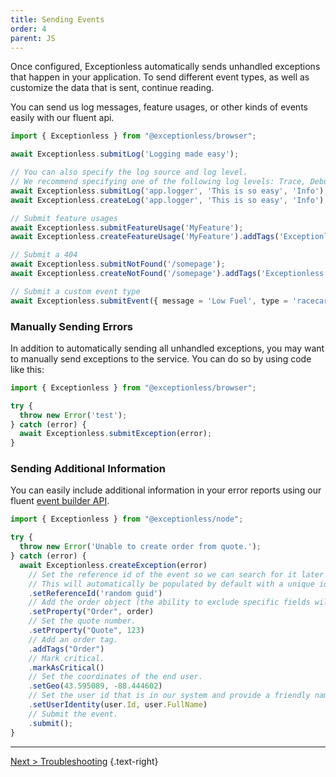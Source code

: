 ```yaml
---
title: Sending Events
order: 4
parent: JS
---
```

Once configured, Exceptionless automatically sends unhandled exceptions that happen in your application. To send different event types, as well as customize the data that is sent, continue reading.

You can send us log messages, feature usages, or other kinds of events easily with our fluent api.

```js
import { Exceptionless } from "@exceptionless/browser";

await Exceptionless.submitLog('Logging made easy');

// You can also specify the log source and log level.
// We recommend specifying one of the following log levels: Trace, Debug, Info, Warn, Error
await Exceptionless.submitLog('app.logger', 'This is so easy', 'Info');
await Exceptionless.createLog('app.logger', 'This is so easy', 'Info').addTags('Exceptionless').submit();

// Submit feature usages
await Exceptionless.submitFeatureUsage('MyFeature');
await Exceptionless.createFeatureUsage('MyFeature').addTags('Exceptionless').submit();

// Submit a 404
await Exceptionless.submitNotFound('/somepage');
await Exceptionless.createNotFound('/somepage').addTags('Exceptionless').submit();

// Submit a custom event type
await Exceptionless.submitEvent({ message = 'Low Fuel', type = 'racecar', source = 'Fuel System' });
```

### Manually Sending Errors

In addition to automatically sending all unhandled exceptions, you may want to manually send exceptions to the service. You can do so by using code like this:

```javascript
import { Exceptionless } from "@exceptionless/browser";

try {
  throw new Error('test');
} catch (error) {
  await Exceptionless.submitException(error);
}
```

### Sending Additional Information

You can easily include additional information in your error reports using our fluent [event builder API](https://github.com/exceptionless/Exceptionless.JavaScript/blob/master/packages/core/src/EventBuilder.ts).

```javascript
import { Exceptionless } from "@exceptionless/node";

try {
  throw new Error('Unable to create order from quote.');
} catch (error) {
  await Exceptionless.createException(error)
    // Set the reference id of the event so we can search for it later (reference:id).
    // This will automatically be populated by default with a unique id;
    .setReferenceId('random guid')
    // Add the order object (the ability to exclude specific fields will be coming in a future version).
    .setProperty("Order", order)
    // Set the quote number.
    .setProperty("Quote", 123)
    // Add an order tag.
    .addTags("Order")
    // Mark critical.
    .markAsCritical()
    // Set the coordinates of the end user.
    .setGeo(43.595089, -88.444602)
    // Set the user id that is in our system and provide a friendly name.
    .setUserIdentity(user.Id, user.FullName)
    // Submit the event.
    .submit();
}
```

---

[Next > Troubleshooting](troubleshooting.md) {.text-right}
